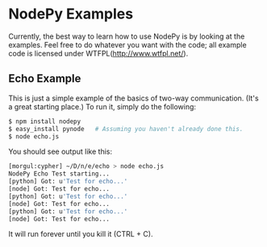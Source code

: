 # NodePy Examples

Currently, the best way to learn how to use NodePy is by looking at the examples. Feel free to do whatever you want with
the code; all example code is licensed under WTFPL(http://www.wtfpl.net/).

## Echo Example

This is just a simple example of the basics of two-way communication. (It's a great starting place.) To run it, simply
do the following:

```bash
$ npm install nodepy
$ easy_install pynode   # Assuming you haven't already done this.
$ node echo.js
```

You should see output like this:

```bash
[morgul:cypher] ~/D/n/e/echo > node echo.js
NodePy Echo Test starting...
[python] Got: u'Test for echo...'
[node] Got: Test for echo...
[python] Got: u'Test for echo...'
[node] Got: Test for echo...
[python] Got: u'Test for echo...'
[node] Got: Test for echo...
```

It will run forever until you kill it (CTRL + C).